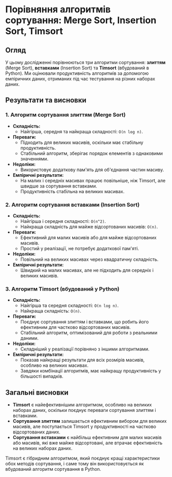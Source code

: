 # Порівняння алгоритмів сортування: Merge Sort, Insertion Sort, Timsort

## Огляд
У цьому дослідженні порівнюються три алгоритми сортування: **злиттям** (Merge Sort), **вставками** (Insertion Sort) та **Timsort** (вбудований в Python). Ми оцінювали продуктивність алгоритмів за допомогою емпіричних даних, отриманих під час тестування на різних наборах даних.

## Результати та висновки

### 1. Алгоритм сортування злиттям (Merge Sort)
- **Складність:** 
  - Найгірша, середня та найкраща складності: `O(n log n)`.
- **Переваги:** 
  - Підходить для великих масивів, оскільки має стабільну продуктивність.
  - Стабільний алгоритм, зберігає порядок елементів з однаковими значеннями.
- **Недоліки:** 
  - Використовує додаткову пам'ять для об'єднання частин масиву.
- **Емпіричні результати:** 
  - На малих і середніх масивах працює повільніше, ніж Timsort, але швидше за сортування вставками.
  - Продуктивність стабільна на великих масивах.

### 2. Алгоритм сортування вставками (Insertion Sort)
- **Складність:** 
  - Найгірша і середня складності: `O(n^2)`.
  - Найкраща складність для майже відсортованих масивів: `O(n)`.
- **Переваги:** 
  - Ефективний для малих масивів або для майже відсортованих масивів.
  - Простий у реалізації, не потребує додаткової пам'яті.
- **Недоліки:** 
  - Повільний на великих масивах через квадратичну складність.
- **Емпіричні результати:** 
  - Швидкий на малих масивах, але не підходить для середніх і великих масивів.

### 3. Алгоритм Timsort (вбудований у Python)
- **Складність:** 
  - Найгірша та середня складності: `O(n log n)`.
  - Найкраща складність: `O(n)`.
- **Переваги:** 
  - Поєднує сортування злиттям і вставками, що робить його ефективним для частково відсортованих масивів.
  - Стабільний алгоритм, оптимізований для роботи з реальними даними.
- **Недоліки:** 
  - Складніший у реалізації порівняно з іншими алгоритмами.
- **Емпіричні результати:** 
  - Показав найкращі результати для всіх розмірів масивів, особливо на великих масивах.
  - Завдяки комбінації алгоритмів, має найкращу продуктивність у більшості випадків.

## Загальні висновки
- **Timsort** є найефективнішим алгоритмом, особливо на великих наборах даних, оскільки поєднує переваги сортування злиттям і вставками.
- **Сортування злиттям** залишається ефективним вибором для великих масивів, але поступається Timsort у продуктивності на частково відсортованих даних.
- **Сортування вставками** є найбільш ефективним для малих масивів або масивів, які вже майже відсортовані, але втрачає ефективність на великих наборах даних.

Timsort є гібридним алгоритмом, який поєднує кращі характеристики обох методів сортування, і саме тому він використовується як вбудований алгоритм сортування в Python.
